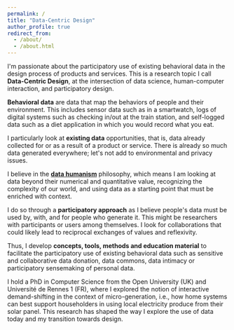 ```yaml
---
permalink: /
title: "Data-Centric Design"
author_profile: true
redirect_from: 
  - /about/
  - /about.html
---
```


I'm passionate about the participatory use of existing behavioral data in the design process of products and services. This is a research topic I call **Data-Centric Design**, at the intersection of data science, human-computer interaction, and participatory design.

**Behavioral data** are data that map the behaviors of people and their environment. This includes sensor data such as in a smartwatch, logs of digital systems such as checking in/out at the train station, and self-logged data such as a diet application in which you would record what you eat.

I particularly look at **existing data** opportunities, that is, data already collected for or as a result of a product or service. There is already so much data generated everywhere; let's not add to environmental and privacy issues.

I believe in the **[data humanism](https://giorgialupi.com/data-humanism-my-manifesto-for-a-new-data-wold)** philosophy, which means I am looking at data beyond their numerical and quantitative value, recognizing the complexity of our world, and using data as a starting point that must be enriched with context.

I do so through a **participatory approach** as I believe people's data must be used by, with, and for people who generate it. This might be researchers with participants or users among themselves. I look for collaborations that could likely lead to reciprocal exchanges of values and reflexivity.

Thus, I develop **concepts, tools, methods and education material** to facilitate the participatory use of existing behavioral data such as sensitive and collaborative data donation, data commons, data intimacy or participatory sensemaking of personal data.

I hold a PhD in Computer Science from the Open University (UK) and Université de Rennes 1 (FR), where I explored the notion of interactive demand-shifting in the context of micro-generation, i.e., how home systems can best support householders in using local electricity produce from their solar panel. This research has shaped the way I explore the use of data today and my transition towards design.
